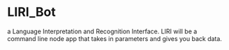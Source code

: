 # LIRI_Bot
a Language Interpretation and Recognition Interface. LIRI will be a command line node app that takes in parameters and gives you back data.
